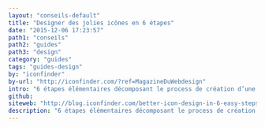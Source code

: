 ```yaml
---
layout: "conseils-default"
title: "Designer des jolies icônes en 6 étapes"
date: "2015-12-06 17:23:57"
path1: "conseils"
path2: "guides"
path3: "design"
category: "guides"
tags: "guides-design"
by: "iconfinder"
by-url: "http://iconfinder.com/?ref=MagazineDuWebdesign"
intro: "6 étapes élémentaires décomposant le process de création d’une icône. Par la team iconfinder."
github:
siteweb: "http://blog.iconfinder.com/better-icon-design-in-6-easy-steps/?ref=MagazineDuWebdesign"
description: "6 étapes élémentaires décomposant le process de création d’une icône. Par la team iconfinder."
---
```

